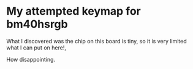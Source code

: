 # My attempted keymap for bm40hsrgb

What I discovered was the chip on this board is tiny, so it is very
limited what I can put on here!,

How disappointing.
